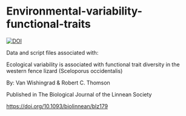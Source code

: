 # Environmental-variability-functional-traits
[![DOI](https://zenodo.org/badge/221325586.svg)](https://zenodo.org/badge/latestdoi/221325586)

Data and script files associated with:

Ecological variability is associated with functional trait diversity in the western fence lizard (Sceloporus occidentalis)

By: Van Wishingrad & Robert C. Thomson

Published in The Biological Journal of the Linnean Society

https://doi.org/10.1093/biolinnean/blz179



